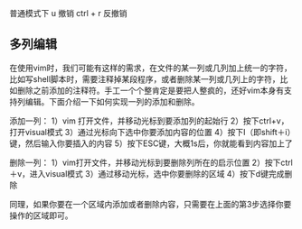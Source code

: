 普通模式下  u 撤销 ctrl + r 反撤销



## 多列编辑


在使用vim时，我们可能有这样的需求，在文件的某一列或几列加上统一的字符，比如写shell脚本时，需要注释掉某段程序，或者删除某一列或几列上的字符，比如删除之前添加的注释符。手工一个个整肯定是要把人整疯的，还好vim本身有支持列编辑。下面介绍一下如何实现一列的添加和删除。

添加一列：
1）vim 打开文件，并移动光标到要添加列的起始行
2）按下ctrl+v，打开visual模式
3）通过光标向下选中你要添加内容的位置
4）按下I（即shift＋i）键，然后输入你要插入的内容
5）按下ESC键，大概1s后，你就能看到内容加上了

删除一列：
1）vim打开文件，并移动光标到要删除列所在的启示位置
2）按下ctrl＋v，进入visual模式
3）通过移动光标，选中你要删除的区域
4）按下d键完成删除

同理，如果你要在一个区域内添加或者删除内容，只需要在上面的第3步选择你要操作的区域即可。
